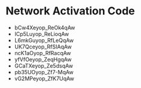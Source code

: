 # Network Activation Code
* bCw4Xeyop_ReOk4qAw
* ICp5Luyop_ReLioqAw
* L6mkGuyop_RfLeQqAw
* UK7Qceyop_RfSIAqAw
* ncK1aOyop_RfRacqAw
* yfVfOeyop_ZeqHgqAw
* GCaTXeyop_Ze5dsqAw
* pb35UOyop_Zf7-MqAw
* vG2MPeyop_ZfK7UqAw